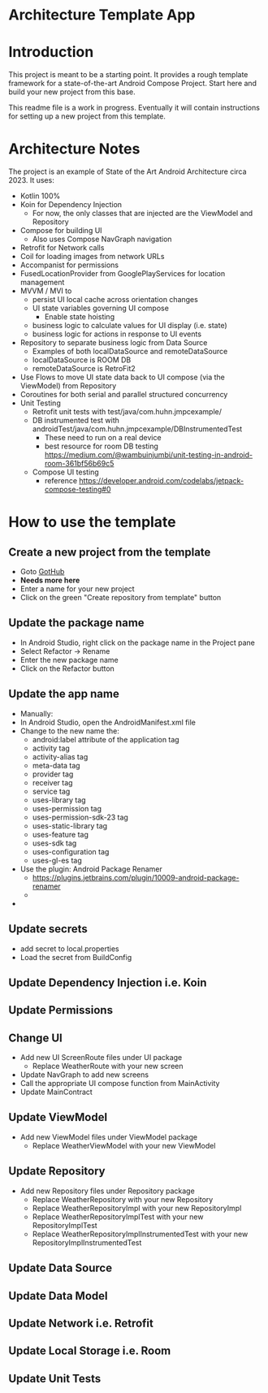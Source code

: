 # Architecture Template App

# Introduction

This project is meant to be a starting point. 
It provides a rough template framework for a state-of-the-art Android Compose Project. 
Start here and build your new project from this base.

This readme file is a work in progress. Eventually it will contain instructions for setting up a new project from this template.

# Architecture Notes
The project is an example of State of the Art Android Architecture circa 2023. It uses:
* Kotlin 100%
* Koin for Dependency Injection
    * For now, the only classes that are injected are the ViewModel and Repository
* Compose for building UI
    * Also uses Compose NavGraph navigation
* Retrofit for Network calls
* Coil for loading images from network URLs
* Accompanist for permissions
* FusedLocationProvider from GooglePlayServices for location management
* MVVM / MVI to
    * persist UI local cache across orientation changes
    * UI state variables governing UI compose
        * Enable state hoisting
    * business logic to calculate values for UI display (i.e. state)
    * business logic for actions in response to UI events
* Repository to separate business logic from Data Source
    * Examples of both localDataSource and remoteDataSource
    * localDataSource is ROOM DB
    * remoteDataSource is RetroFit2
* Use Flows to move UI state data back to UI compose (via the ViewModel) from Repository
* Coroutines for both serial and parallel structured concurrency
* Unit Testing
    * Retrofit unit tests with test/java/com.huhn.jmpcexample/
    * DB instrumented test with androidTest/java/com.huhn.jmpcexample/DBInstrumentedTest
        * These need to run on a real device
        * best resource for room DB testing https://medium.com/@wambuinjumbi/unit-testing-in-android-room-361bf56b69c5
    * Compose UI testing
        * reference https://developer.android.com/codelabs/jetpack-compose-testing#0

# How to use the template

## Create a new project from the template
* Goto [GotHub](https://github.com/ElisabethHuhn/ArchitectureTemplate/tree/master) 
* **Needs more here**
* Enter a name for your new project
* Click on the green "Create repository from template" button

##  Update the package name

* In Android Studio, right click on the package name in the Project pane
* Select Refactor -> Rename
* Enter the new package name
* Click on the Refactor button

## Update the app name
* Manually:
* In Android Studio, open the AndroidManifest.xml file
* Change to the new name the:
  * android:label attribute of the application tag 
  * activity tag
  * activity-alias tag
  * meta-data tag
  * provider tag
  * receiver tag
  * service tag
  * uses-library tag
  * uses-permission tag
  * uses-permission-sdk-23 tag
  * uses-static-library tag
  * uses-feature tag
  * uses-sdk tag
  * uses-configuration tag
  * uses-gl-es tag
* Use the plugin: Android Package Renamer
  * https://plugins.jetbrains.com/plugin/10009-android-package-renamer
  *
*

## Update secrets
* add secret to local.properties
* Load the secret from BuildConfig

## Update Dependency Injection i.e. Koin

## Update Permissions

## Change UI
* Add new UI ScreenRoute files under UI package
  * Replace WeatherRoute with your new screen
* Update NavGraph to add new screens
* Call the appropriate UI compose function from MainActivity
* Update MainContract

## Update ViewModel
* Add new ViewModel files under ViewModel package
  * Replace WeatherViewModel with your new ViewModel

## Update Repository

* Add new Repository files under Repository package
  * Replace WeatherRepository with your new Repository
  * Replace WeatherRepositoryImpl with your new RepositoryImpl
  * Replace WeatherRepositoryImplTest with your new RepositoryImplTest
  * Replace WeatherRepositoryImplInstrumentedTest with your new RepositoryImplInstrumentedTest

## Update Data Source

## Update Data Model

## Update Network i.e. Retrofit

## Update Local Storage i.e. Room

## Update Unit Tests
